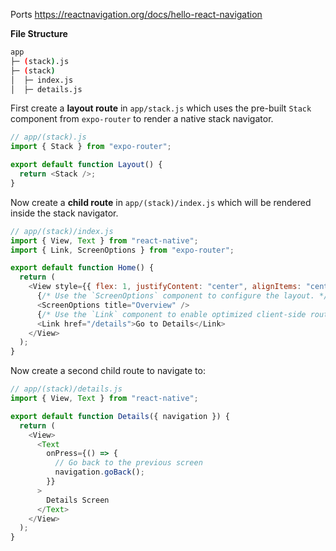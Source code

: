 Ports https://reactnavigation.org/docs/hello-react-navigation

**File Structure**

```sh
app
├─ (stack).js
├─ (stack)
│  ├─ index.js
│  ├─ details.js
```

First create a **layout route** in `app/stack.js` which uses the pre-built `Stack` component from `expo-router` to render a native stack navigator.

```js
// app/(stack).js
import { Stack } from "expo-router";

export default function Layout() {
  return <Stack />;
}
```

Now create a **child route** in `app/(stack)/index.js` which will be rendered inside the stack navigator.

```js
// app/(stack)/index.js
import { View, Text } from "react-native";
import { Link, ScreenOptions } from "expo-router";

export default function Home() {
  return (
    <View style={{ flex: 1, justifyContent: "center", alignItems: "center" }}>
      {/* Use the `ScreenOptions` component to configure the layout. */}
      <ScreenOptions title="Overview" />
      {/* Use the `Link` component to enable optimized client-side routing. */}
      <Link href="/details">Go to Details</Link>
    </View>
  );
}
```

Now create a second child route to navigate to:

```js
// app/(stack)/details.js
import { View, Text } from "react-native";

export default function Details({ navigation }) {
  return (
    <View>
      <Text
        onPress={() => {
          // Go back to the previous screen
          navigation.goBack();
        }}
      >
        Details Screen
      </Text>
    </View>
  );
}
```
